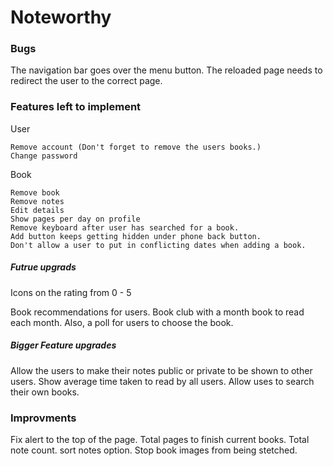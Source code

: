 # Noteworthy

### Bugs

The navigation bar goes over the menu button.
The reloaded page needs to redirect the user to the correct page.

### Features left to implement

User

    Remove account (Don't forget to remove the users books.)
    Change password

Book

    Remove book
    Remove notes
    Edit details
    Show pages per day on profile
    Remove keyboard after user has searched for a book.
    Add button keeps getting hidden under phone back button.
    Don't allow a user to put in conflicting dates when adding a book.

##### Futrue upgrads

Icons on the rating from 0 - 5

Book recommendations for users.
Book club with a month book to read each month. Also, a poll for users to choose the book.

##### Bigger Feature upgrades

Allow the users to make their notes public or private to be shown to other users.
Show average time taken to read by all users.
Allow uses to search their own books.

### Improvments

Fix alert to the top of the page.
Total pages to finish current books.
Total note count.
sort notes option.
Stop book images from being stetched.
